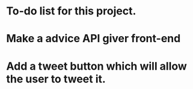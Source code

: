 # To-do list for this project.

# Make a advice API giver front-end

# Add a tweet button which will allow the user to tweet it.
